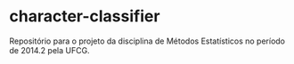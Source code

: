 character-classifier
====================

Repositório para o projeto da disciplina de Métodos Estatísticos no período de 2014.2 pela UFCG.

